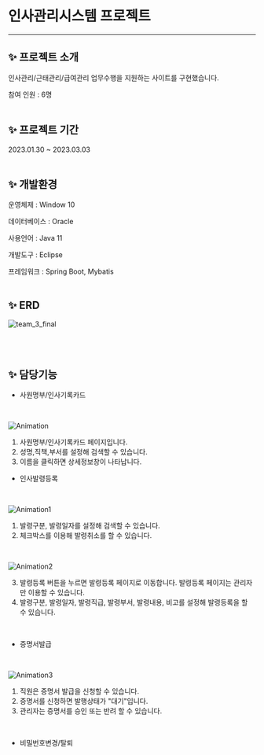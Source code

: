 # 인사관리시스템 프로젝트

---
## :sparkles: 프로젝트 소개
인사관리/근태관리/급여관리 업무수행을 지원하는 사이트를 구현했습니다.

참여 인원 : 6명
<br/>
<br/>


## :sparkles: 프로젝트 기간
2023.01.30 ~ 2023.03.03
<br/>
<br/>


## :sparkles: 개발환경
운영체제 : Window 10

데이터베이스 : Oracle

사용언어 : Java 11

개발도구 : Eclipse

프레임워크 : Spring Boot, Mybatis
<br/>
<br/>


## :sparkles: ERD
![team_3_final](https://github.com/cjy7812/cjy7812/assets/119921751/231b1da9-433f-4957-a809-59a59c332b8c)

<br/>
<br/>


## :sparkles: 담당기능
* 사원명부/인사기록카드
<br/>

![Animation](https://github.com/cjy7812/cjy7812/assets/119921751/d2d73a45-07ff-44b2-b8f1-21c7f9e45e2b)

1. 사원명부/인사기록카드 페이지입니다.
2. 성명,직책,부서를 설정해 검색할 수 있습니다.
3. 이름을 클릭하면 상세정보창이 나타납니다.
* 인사발령등록
<br/>

![Animation1](https://github.com/cjy7812/cjy7812/assets/119921751/ff568551-05ce-4f2f-91e8-cb444c7ee0ff)

1. 발령구분, 발령일자를 설정해 검색할 수 있습니다.
2. 체크박스를 이용해 발령취소를 할 수 있습니다.
<br/>

![Animation2](https://github.com/cjy7812/cjy7812/assets/119921751/b0ff172c-c435-4994-af1c-47c4ace7654f)

3. 발령등록 버튼을 누르면 발령등록 페이지로 이동합니다. 발령등록 페이지는 관리자만 이용할 수 있습니다.
4. 발령구분, 발령일자, 발령직급, 발령부서, 발령내용, 비고를 설정해 발령등록을 할 수 있습니다.
<br/>

* 증명서발급
<br/>

![Animation3](https://github.com/cjy7812/cjy7812/assets/119921751/9f2d23eb-ea2b-423a-b15c-29f6a2b3debc)

1. 직원은 증명서 발급을 신청할 수 있습니다.
2. 증명서를 신청하면 발행상태가 "대기"입니다.
3. 관리자는 증명서를 승인 또는 반려 할 수 있습니다.
<br/>

* 비밀번호변경/탈퇴
<br/>

